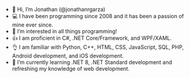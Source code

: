 - 👋 Hi, I’m Jonathan (@jonathanrgarza)
- 💻 I have been programming since 2008 and it has been a passion of mine ever since.
- 👀 I’m interested in all things programming!
- 👍 I am proficient in C#, .NET Core/Framework, and WPF/XAML.
- 👌 I am familiar with Python, C++, HTML, CSS, JavaScript, SQL, PHP, Android development, and iOS development.
- 🌱 I’m currently learning .NET 8, .NET Standard development and refreshing my knowledge of web development.

<!---
jonathanrgarza/jonathanrgarza is a ✨ special ✨ repository because its `README.md` (this file) appears on your GitHub profile.
You can click the Preview link to take a look at your changes.
--->

